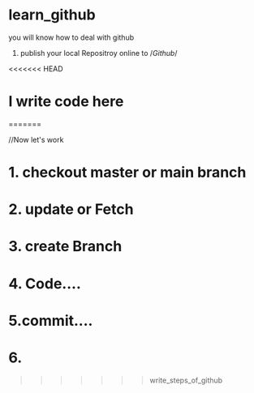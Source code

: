 # learn_github
 you will know how to deal with github

 1. publish your local Repositroy online to /*Github*/

<<<<<<< HEAD
# I write code here 
=======

 //Now let's work
 
 # 1. checkout master or main branch
 # 2. update or Fetch 

 # 3. create Branch 

 # 4. Code....

 # 5.commit....

 # 6.   

>>>>>>> write_steps_of_github
